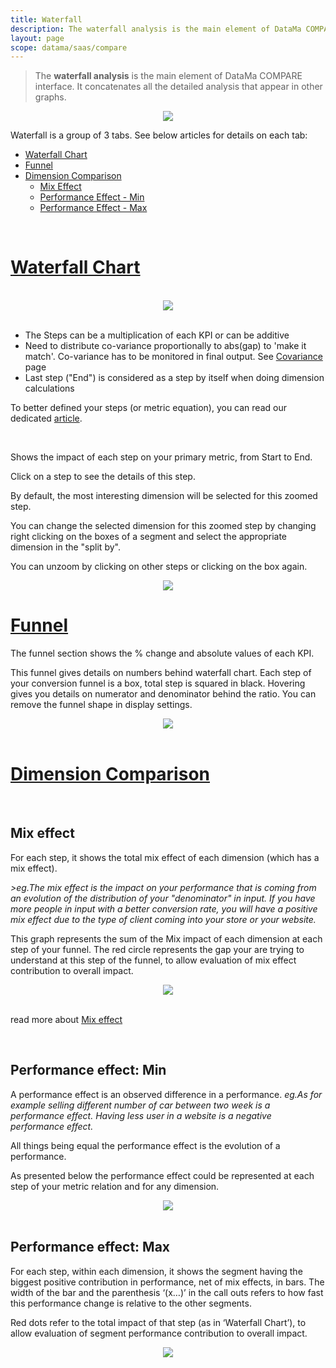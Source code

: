 ```yaml
---
title: Waterfall
description: The waterfall analysis is the main element of DataMa COMPARE interface. It concatenates all the detailed analysis that appear in other graphs.
layout: page
scope: datama/saas/compare
---
```


> The **waterfall analysis** is the main element of DataMa COMPARE interface. It concatenates all the detailed analysis that appear in other graphs.

<center> <img src="{{site.url}}/{{site.baseurl}}/core_app/new/compare/interface/images/Waterfall-768x627.jpg"> </center>


Waterfall is a group of 3 tabs. See below articles for details on each tab:

* [Waterfall Chart](#waterfall-chart)
* [Funnel](#funnel)
* [Dimension Comparison](#dimension-comparison)
    *   [Mix Effect](#mix-effect)
    *   [Performance Effect - Min](#performance-effect-min)
    *   [Performance Effect - Max](#performance-effect-max)





<br>

# <b><u>Waterfall Chart</u></b>

<br>
<center> <img src="{{site.url}}/{{site.baseurl}}/core_app/new/compare/interface/images/compare_waterfall.png"> </center>

<br>

* The Steps can be a multiplication of each KPI or can be additive
* Need to distribute co-variance proportionally to abs(gap) to 'make it match'. Co-variance has to be monitored in final output. See [Covariance]({{site.url}}/{{site.baseurl}}/core_app/new/compare/model/modeling_components.html) page
* Last step ("End") is considered as a step by itself when doing dimension calculations

To better defined your steps (or metric equation), you can read our dedicated [article](https://datama.fr/2020/03/24/how-to-build-my-business-metric-relation/).

<br>

Shows the impact of each step on your primary metric, from Start to End.

Click on a step to see the details of this step.

By default, the most interesting dimension will be selected for this zoomed step.



You can change the selected dimension for this zoomed step by changing right clicking on the boxes of a segment and select the appropriate dimension in the "split by".

You can unzoom by clicking on other steps or clicking on the box again.

<center> <img src="{{site.url}}/{{site.baseurl}}/core_app/new/compare/interface/images/compare_zoomedView.jpg"> </center>


# <b><u>Funnel</u></b>

The funnel section shows the % change and absolute values of each KPI.

This funnel gives details on numbers behind waterfall chart. Each step of your conversion funnel is a box, total step is squared in black. Hovering gives you details on numerator and denominator behind the ratio. You can remove the funnel shape in display settings.

<center> <img src="{{site.url}}/{{site.baseurl}}/core_app/new/compare/interface/images/compare_funnel.png"> </center>

<br>

# <b><u>Dimension Comparison</u></b>

<br>

## **Mix effect**

For each step, it shows the total mix effect of each dimension (which has a mix effect).

<i>>eg.The mix effect is the impact on your performance that is coming from an evolution of the distribution of your "denominator" in input. If you have more people in input with a better conversion rate, you will have a positive mix effect due to the type of client coming into your store or your website.</i>

This graph represents the sum of the Mix impact of each dimension at each step of your funnel. The red circle represents the gap your are trying to understand at this step of the funnel, to allow evaluation of mix effect contribution to overall impact.


<center> <img src="{{site.url}}/{{site.baseurl}}/core_app/new/compare/interface/images/compare_dimensionComparisonMix.jpg"> </center>

<br>

read more about [Mix effect]({{site.url}}/{{site.baseurl}}/core_app/new/compare/model/dimension_analysis_mix.html#mix-effect)

<br>


## **Performance effect: Min**

A performance effect is an observed difference in a performance. <i>eg.As for example selling different number of car between two week is a performance effect. Having less user in a website is a negative performance effect.</i>

All things being equal the performance effect is the evolution of a performance.

As presented below the performance effect could be represented at each step of your metric relation and for any dimension.

<center> <img src="{{site.url}}/{{site.baseurl}}/core_app/new/compare/interface/images/compare_dimensionComparisonPerfMin.jpg"> </center>

<br>

## **Performance effect: Max**

For each step, within each dimension, it shows the segment having the biggest positive contribution in performance, net of mix effects, in bars.
The width of the bar and the parenthesis ‘(x…)’ in the call outs refers to how fast this performance change is relative to the other segments.

Red dots refer to the total impact of that step (as in ‘Waterfall Chart’), to allow evaluation of segment performance contribution to overall impact.

<center> <img src="{{site.url}}/{{site.baseurl}}/core_app/new/compare/interface/images/compare_dimensionComparisonPerfMax.jpg"> </center>
